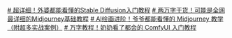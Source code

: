 [# 超详细！外婆都能看懂的Stable Diffusion入门教程](https://www.uisdc.com/stable-diffusion-3)
[# 两万字干货！可能是全网最详细的Midjourney基础教程](https://www.uisdc.com/midjourney-7)
[# AI绘画进阶！爷爷都能看懂的 Midjourney 教学（附超多实战案例）](https://www.uisdc.com/midjourney-6)
[# 万字教程！奶奶看了都会的 ComfyUI 入门教程](https://www.uisdc.com/comfyui-3)
